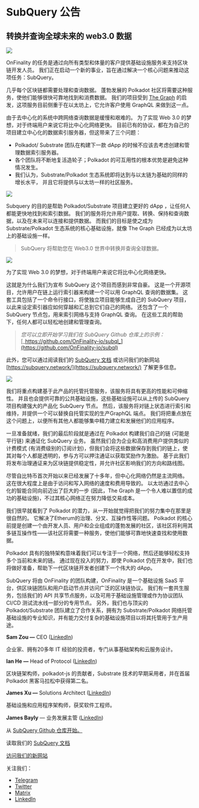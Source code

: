 # SubQuery 公告

## 转换并查询全球未来的 web3.0 数据

![](https://miro.medium.com/max/1400/1*J5u22qNxndcuCrFJ1mfGqg.png)

OnFinality 的任务是通过向所有类型和体量的客户提供基础设施服务来支持区块链开发人员。 我们正在启动一个新的事业，旨在通过解决一个核心问题来推动这项任务：SubQuery。

几乎每个区块链都需要处理和查询数据。 蓬勃发展的 Polkadot 社区将需要这种服务，使他们能够很快可靠地找到和消费数据。 我们的项目受到 [The Graph](https://thegraph.com/) 的启发，这项服务目前侧重于在以太坊上，它允许客户使用 GraphQL 来做到这一点。

由于去中心化的系统中跨网络查询数据是缓慢和艰难的。 为了实现 Web 3.0 的梦想，对于终端用户来说它将比中心化网络更快。 目前已有的协议，都在为自己的项目建立中心化的数据索引服务器，但这带来了三个问题：

-   Polkadot/ Substrate 团队在构建下一款 dApp 的时候不应该去考虑创建和管理数据索引服务器。
-   各个团队将不断地复活造轮子；Polkadot 的可互用性的根本优势是避免这种情况发生。
-   我们认为，Substrate/Polkadot 生态系统即将达到与以太链为基础的同样的增长水平， 并且它将提供与以太坊一样的社区服务。

![](https://miro.medium.com/max/1400/1*l4b4BXWkczVDaHyv30lLQQ.png)

Subquery 的目的是帮助 Polkadot/Substrate 项目建立更好的 dApp ，让任何人都能更快地找到和索引数据。 我们的服务将允许用户提取、转换、保持和查询数据，以及在未来可以连接和提供数据。 而我们的目标是使之成为 Substrate/Polkadot 生态系统的核心基础设施，就像 The Graph 已经成为以太坊上的基础设施一样。

> SubQuery 将帮助您在 Web3.0 世界中转换并查询全球数据。

![](https://miro.medium.com/max/1000/1*IHstJG-hBwQzicLdWkGR5w.png)

为了实现 Web 3.0 的梦想，对于终端用户来说它将比中心化网络更快。

这就是为什么我们为宣布 SubQuery 这个项目而感到非常自豪。 这是一个开源项目，允许用户在链上运行索引器来构建一个可以用 GraphQL 查询的数据集。 这套工具包括了一个命令行接口，将使独立项目能够生成自己的 SubQuery 项目，以此来设定索引器应如何穿越和汇总到它们自己的网络。 还包含了一个 SubQuery 节点包，用来索引网络与支持 GraphQL 查询。 在这些工具的帮助下，任何人都可以轻松地创建和管理查询。

> _您可以立即开始学习我们在 SubQuery Github 仓库上的示例：_ [_https://github.com/OnFinality-io/subql_](https://github.com/OnFinality-io/subql)

此外，您可以通过阅读我们的 [SubQuery 文档](https://doc.subquery.network/) 或访问我们的新网站 [https://subquery.network/](https://subquery.network/) 了解更多信息。

![](https://miro.medium.com/max/1000/1*3oA1Hvns1vrImTsmowO_Jw.png)

我们将重点构建基于此产品的托管托管服务，该服务将具有更高的性能和可伸缩性。 并且也会提供可靠的公共基础设施，这些基础设施可以从上传的 SubQuery 项目构建强大的产品化 SubQuery 节点。 然后，该服务将对链上状态进行索引和维持，并提供一个可以替换自托管实现的生产GraphQL 端点。 我们将把重点放在这个问题上，以便所有其他人都能够集中精力建立和发展他们的应用程序。

一旦准备就绪，我们的最后阶段就是通过在 Polkadot 构建我们自己的链 (可能是平行链) 来通证化 SubQuery 业务。 虽然我们会为企业和高消费用户提供类似的计费模式 (有消费级别的订阅计划)，但我们会将这些数据保存到我们的链上，使其对每个人都是透明的，参与方可以押注通证以获取奖励作为激励。 基于此我们将发布治理通证来为区块链提供稳定性，并允许社区影响我们的方向和路线图。

尽管自比特币首次开始以来已经发展了十多年，但中心化网络仍然是主流网络。 这在很大程度上是由于访问和写入网络的速度和费用导致的。 以太坊通过去中心化的智能合同向前迈出了巨大的一步 (因此，The Graph 是一个令人难以置信的成功的基础设施)，不过其核心网络正在努力降低交易成本。

我们很早就看到了 Polkadot 的潜力，从一开始就觉得把我们的努力集中在那里是很自然的。 它解决了Etherum的治理、分叉、互操作性等问题。 Polkadot 的核心前提是创建一个由开发人员、用户和企业组成的蓬勃发展的社区，该社区将利用其多链互操作性——该社区将需要一种服务，使他们能够可靠地快速查找和使用数据。

Polkadot 具有的独特架构意味着我们可以专注于一个网络，然后还能够轻松支持多个当前和未来的链。 通过现在投入的努力，即使 Polkadot 仍在开发中，我们也将做好准备，帮助下一代区块链开发者创建下一个伟大的 dApp。

SubQuery 将由 OnFinality 的团队构建，OnFinality 是一个基础设施 SaaS 平台，供区块链团队和用户启动节点并访问广泛的区块链协议。 我们有一套共生服务，包括我们的 API 共享节点服务，以及可用于基础设施管理或作为协议团队 CI/CD 测试流水线一部分的专用节点。 另外，我们也与顶尖的 Polkadot/Substrate 团队建立了合作关系，拥有为 Substrate/Polkadot 网络托管基础设施的专业知识，并有能力交付复杂的基础设施项目以将其托管用于生产用途。

**Sam Zou —** CEO ([LinkedIn](https://www.linkedin.com/in/sam-zou-5b8169a/))

企业家、拥有20多年 IT 经验的投资者，专门从事基础架构和云服务设计。

**Ian He —** Head of Protocol ([LinkedIn](https://www.linkedin.com/in/yin-he-7a266345/))

区块链架构师，polkadot-js 的贡献者，Substrate 技术的早期采用者，并在首届 Polkadot 黑客马拉松中获得第二名。

**James Xu —** Solutions Architect ([LinkedIn](https://www.linkedin.com/in/zhexu/))

基础设施和应用程序架构师，获奖软件工程师。

**James Bayly** — 业务发展主管 ([LinkedIn](https://www.linkedin.com/in/james-bayly/))

从 [SubQuery Github 仓库开始。](https://github.com/OnFinality-io/subql)

读取我们的 [SubQuery 文档](https://doc.subquery.network/)

[访问我们的新网站](https://subquery.network/)

关注我们：

-   [Telegram](https://t.me/subquerynetwork)
-   [Twitter](https://twitter.com/subquerynetwork)
-   [Matrix](https://matrix.to/#/%23subquery:matrix.org)
-   [LinkedIn](https://www.linkedin.com/company/subquery)
